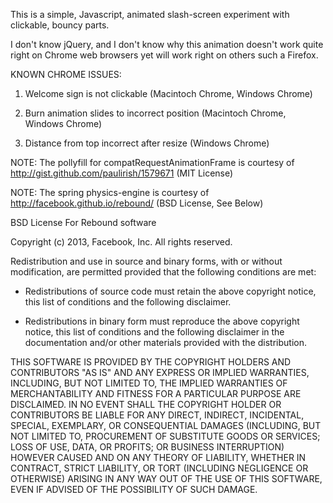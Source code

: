 This is a simple, Javascript, animated slash-screen experiment with clickable, bouncy parts.

I don't know jQuery, and I don't know why this animation doesn't work quite right on Chrome web browsers yet will work right on others such a Firefox.

KNOWN CHROME ISSUES:

1. Welcome sign is not clickable (Macintoch Chrome, Windows Chrome)

2. Burn animation slides to incorrect position (Macintoch Chrome, Windows Chrome)

3. Distance from top incorrect after resize (Windows Chrome)

NOTE: The pollyfill for compatRequestAnimationFrame is courtesy of http://gist.github.com/paulirish/1579671 (MIT License)

NOTE: The spring physics-engine is courtesy of http://facebook.github.io/rebound/ (BSD License, See Below)

BSD License For Rebound software

Copyright (c) 2013, Facebook, Inc. All rights reserved.

Redistribution and use in source and binary forms, with or without modification, are permitted provided that the following conditions are met:

* Redistributions of source code must retain the above copyright notice, this list of conditions and the following disclaimer.

* Redistributions in binary form must reproduce the above copyright notice, this list of conditions and the following disclaimer in the documentation and/or other materials provided with the distribution.

THIS SOFTWARE IS PROVIDED BY THE COPYRIGHT HOLDERS AND CONTRIBUTORS "AS IS" AND ANY EXPRESS OR IMPLIED WARRANTIES, INCLUDING, BUT NOT LIMITED TO, THE IMPLIED WARRANTIES OF MERCHANTABILITY AND FITNESS FOR A PARTICULAR PURPOSE ARE DISCLAIMED. IN NO EVENT SHALL THE COPYRIGHT HOLDER OR CONTRIBUTORS BE LIABLE FOR ANY DIRECT, INDIRECT, INCIDENTAL, SPECIAL, EXEMPLARY, OR CONSEQUENTIAL DAMAGES (INCLUDING, BUT NOT LIMITED TO, PROCUREMENT OF SUBSTITUTE GOODS OR SERVICES; LOSS OF USE, DATA, OR PROFITS; OR BUSINESS INTERRUPTION) HOWEVER CAUSED AND ON ANY THEORY OF LIABILITY, WHETHER IN CONTRACT, STRICT LIABILITY, OR TORT (INCLUDING NEGLIGENCE OR OTHERWISE) ARISING IN ANY WAY OUT OF THE USE OF THIS SOFTWARE, EVEN IF ADVISED OF THE POSSIBILITY OF SUCH DAMAGE.
